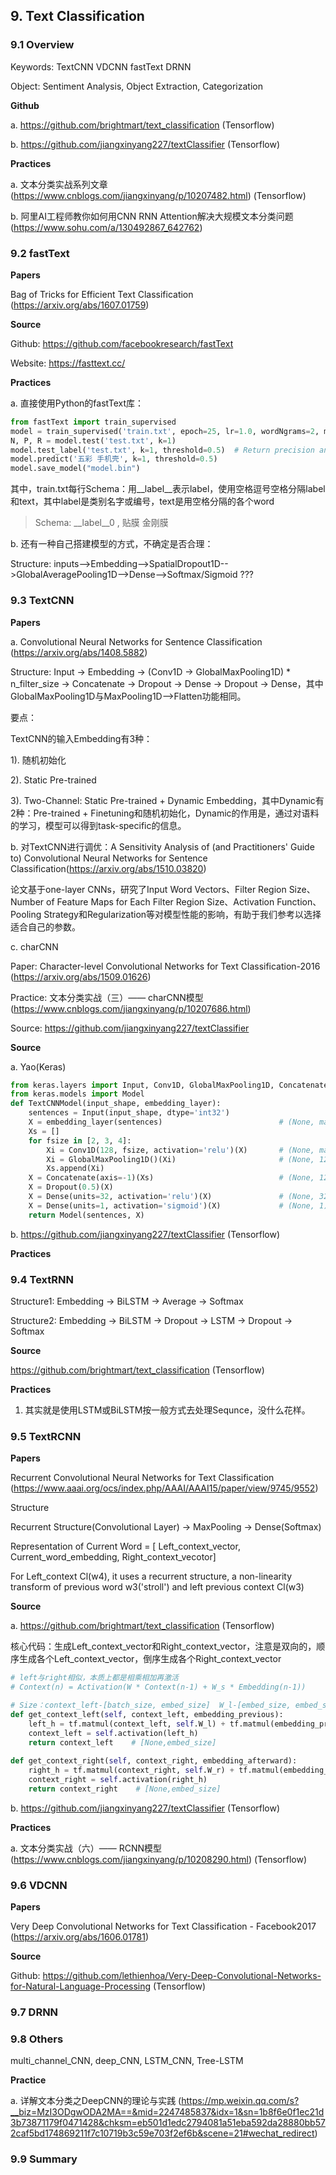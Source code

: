 

## 9. Text Classification
### 9.1 Overview

Keywords: TextCNN  VDCNN  fastText  DRNN  

Object: Sentiment Analysis, Object Extraction, Categorization

**Github**

a. https://github.com/brightmart/text_classification (Tensorflow)

b. https://github.com/jiangxinyang227/textClassifier (Tensorflow)

**Practices**

a. 文本分类实战系列文章 (https://www.cnblogs.com/jiangxinyang/p/10207482.html) (Tensorflow)

b. 阿里AI工程师教你如何用CNN RNN Attention解决大规模文本分类问题 (https://www.sohu.com/a/130492867_642762)

### 9.2 fastText
**Papers**

Bag of Tricks for Efficient Text Classification (https://arxiv.org/abs/1607.01759)

**Source**

Github: https://github.com/facebookresearch/fastText

Website: https://fasttext.cc/

**Practices**

a. 直接使用Python的fastText库：

```Python
from fastText import train_supervised
model = train_supervised('train.txt', epoch=25, lr=1.0, wordNgrams=2, minCount=1, loss='hs')
N, P, R = model.test('test.txt', k=1)
model.test_label('test.txt', k=1, threshold=0.5)  # Return precision and recall for each label
model.predict('五彩 手机壳', k=1, threshold=0.5)
model.save_model("model.bin")
```

其中，train.txt每行Schema：用__label__表示label，使用空格逗号空格分隔label和text，其中label是类别名字或编号，text是用空格分隔的各个word

> Schema: __label__0 , 贴膜 金刚膜

b. 还有一种自己搭建模型的方式，不确定是否合理：

Structure: inputs-->Embedding-->SpatialDropout1D-->GlobalAveragePooling1D-->Dense-->Softmax/Sigmoid  ???

### 9.3 TextCNN
**Papers**

a. Convolutional Neural Networks for Sentence Classification (https://arxiv.org/abs/1408.5882)

Structure: Input -> Embedding -> (Conv1D -> GlobalMaxPooling1D) * n_filter_size -> Concatenate -> Dropout -> Dense -> Dropout -> Dense，其中GlobalMaxPooling1D与MaxPooling1D-->Flatten功能相同。

要点：

TextCNN的输入Embedding有3种：

1). 随机初始化

2). Static Pre-trained

3). Two-Channel: Static Pre-trained + Dynamic Embedding，其中Dynamic有2种：Pre-trained + Finetuning和随机初始化，Dynamic的作用是，通过对语料的学习，模型可以得到task-specific的信息。

b. 对TextCNN进行调优：A Sensitivity Analysis of (and Practitioners' Guide to) Convolutional Neural Networks for Sentence Classification(https://arxiv.org/abs/1510.03820)

论文基于one-layer CNNs，研究了Input Word Vectors、Filter Region Size、Number of Feature Maps for Each Filter Region Size、Activation Function、Pooling Strategy和Regularization等对模型性能的影响，有助于我们参考以选择适合自己的参数。

c. charCNN

Paper: Character-level Convolutional Networks for Text Classification-2016 (https://arxiv.org/abs/1509.01626)

Practice: 文本分类实战（三）—— charCNN模型 (https://www.cnblogs.com/jiangxinyang/p/10207686.html)

Source: https://github.com/jiangxinyang227/textClassifier

**Source**

a. Yao(Keras)

```Python
from keras.layers import Input, Conv1D, GlobalMaxPooling1D, Concatenate, Dropout, Dense
from keras.models import Model
def TextCNNModel(input_shape, embedding_layer):
    sentences = Input(input_shape, dtype='int32')
    X = embedding_layer(sentences)                          # (None, maxlen, emb_dim)
    Xs = []
    for fsize in [2, 3, 4]:
        Xi = Conv1D(128, fsize, activation='relu')(X)       # (None, maxlen-fsize+1, 128)
        Xi = GlobalMaxPooling1D()(Xi)                       # (None, 128) Equals 2 lines above
        Xs.append(Xi)
    X = Concatenate(axis=-1)(Xs)                            # (None, 128*3)
    X = Dropout(0.5)(X)
    X = Dense(units=32, activation='relu')(X)               # (None, 32)
    X = Dense(units=1, activation='sigmoid')(X)             # (None, 1)
    return Model(sentences, X)
```

b. https://github.com/jiangxinyang227/textClassifier (Tensorflow)

**Practices**


### 9.4 TextRNN

Structure1: Embedding -> BiLSTM -> Average -> Softmax

Structure2: Embedding -> BiLSTM -> Dropout -> LSTM -> Dropout -> Softmax


**Source**

https://github.com/brightmart/text_classification (Tensorflow)


**Practices**

1. 其实就是使用LSTM或BiLSTM按一般方式去处理Sequnce，没什么花样。

### 9.5 TextRCNN

**Papers**

Recurrent Convolutional Neural Networks for Text Classification (https://www.aaai.org/ocs/index.php/AAAI/AAAI15/paper/view/9745/9552)

Structure

Recurrent Structure(Convolutional Layer) -> MaxPooling -> Dense(Softmax)

Representation of Current Word = [ Left_context_vector, Current_word_embedding, Right_context_vecotor]

For Left_context Cl(w4), it uses a recurrent structure, a non-linearity transform of previous word w3('stroll') and left previous context Cl(w3)


**Source**

a. https://github.com/brightmart/text_classification (Tensorflow)

核心代码：生成Left_context_vector和Right_context_vector，注意是双向的，顺序生成各个Left_context_vector，倒序生成各个Right_context_vector

```Python
# left与right相似，本质上都是相乘相加再激活
# Context(n) = Activation(W * Context(n-1) + W_s * Embedding(n-1))

# Size：context_left-[batch_size, embed_size]  W_l-[embed_size, embed_size]  embedding_previous-[batch_size, embed_size]
def get_context_left(self, context_left, embedding_previous):
    left_h = tf.matmul(context_left, self.W_l) + tf.matmul(embedding_previous, self.W_sl)
    context_left = self.activation(left_h)
    return context_left    # [None,embed_size]
    
def get_context_right(self, context_right, embedding_afterward):
    right_h = tf.matmul(context_right, self.W_r) + tf.matmul(embedding_afterward, self.W_sr)
    context_right = self.activation(right_h)
    return context_right    # [None,embed_size]
```

b. https://github.com/jiangxinyang227/textClassifier (Tensorflow)

**Practices**

a. 文本分类实战（六）—— RCNN模型 (https://www.cnblogs.com/jiangxinyang/p/10208290.html) (Tensorflow)

### 9.6 VDCNN

**Papers**

Very Deep Convolutional Networks for Text Classification - Facebook2017 (https://arxiv.org/abs/1606.01781)

**Source**

Github: https://github.com/lethienhoa/Very-Deep-Convolutional-Networks-for-Natural-Language-Processing (Tensorflow)

### 9.7 DRNN


### 9.8 Others

multi_channel_CNN, deep_CNN, LSTM_CNN, Tree-LSTM

**Practice**

a. 详解文本分类之DeepCNN的理论与实践 (https://mp.weixin.qq.com/s?__biz=MzI3ODgwODA2MA==&mid=2247485837&idx=1&sn=1b8f6e0f1ec21d3b73871179f0471428&chksm=eb501d1edc2794081a51eba592da28880bb572caf5bd174869211f7c10719b3c59e703f2ef6b&scene=21#wechat_redirect)

### 9.9 Summary
